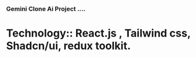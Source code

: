 ### Gemini Clone Ai Project ....

# Technology:: React.js , Tailwind css, Shadcn/ui, redux toolkit.
